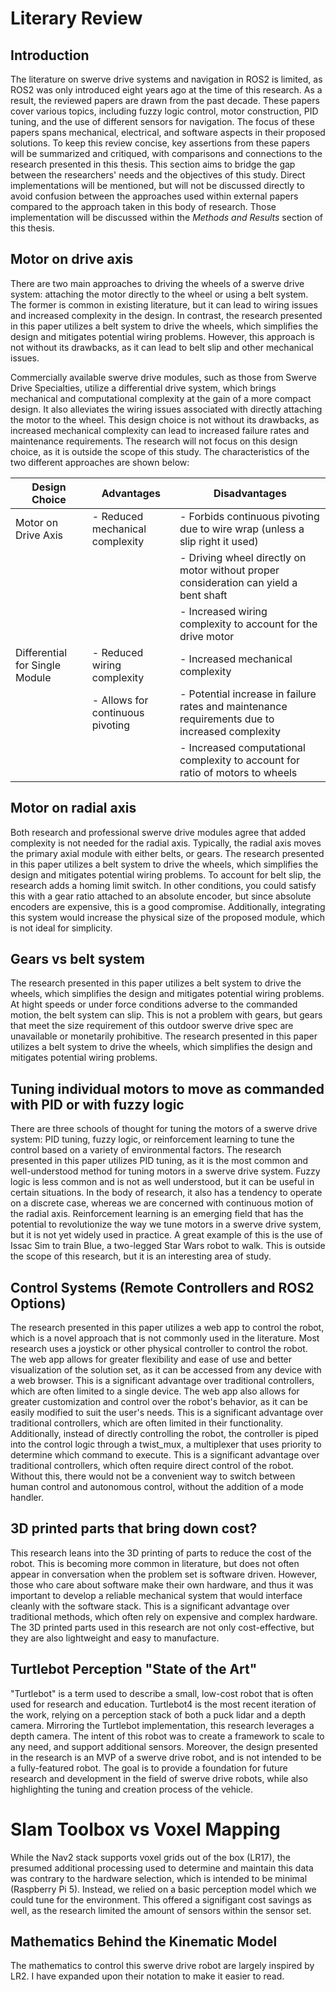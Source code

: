 <!-- Structure of Lit Review:

- Synthesis 
- Critique
- Contrast
- Connection
- Gaps in Literature that My Research Addresses (My Niche)


* A well-constrained system is an intelligent and useful system

Links and Notes:

# Swerve Drive

(LR1) https://ieeexplore.ieee.org/document/10063871
    - Fuzzy logic control for swerve drive robots
    - I don't understand why they used fuzzy logic. Why not use PID instead, and if you want the motor to move fast or slow than you can just use a threshold that you wouldn't want the motor to exceed.
    - It also doesn't generalize to continuous angular control, as it's focus is on discrete values of the steering angle
    - Rise time of angle set seems really long, I don't understand why it was almost 9 seconds

(LR2) https://ieeexplore.ieee.org/document/10307118
    - Term "Azimuth Motors" used to describe swerve drive motors
    - They talk about the construction of their differential drive in this paper, and how other people put the motor directly on the wheel itself. I could also talk about this
    - They use gears for all their things, whereas mine is a belt system
    - 3D printed hubs
    - Their drive motor is going to get its wiring caught the more the wheel pivots, which is a problem I don't have to deal with
    - Their math was good, I used a great deal of that to inspire mine
    - I largely agree with their architecture. I like the distributed motor drivers, but that is almost a default decision with dealing with BLDC
    - They used a joystick, I used Nav2 and ROS2
    - I use a modulous operator to govern the critical point of change between 6.27 and 0 radians, they use some 'if' statement logic

(LR3) https://ieeexplore.ieee.org/document/10242502
    - Great interpretation of brushless DC motor requimrenets given the robot specifications
    - Also using a slip ring for the wiring, which doesn't make sense. They could've avoided that whole design by using the encoder directly on the motor, and enabling a homing sequence in the event of belt slippage
    - BTN Driver
    - They used PID tuning for their drive and steering motors, smart. Maybe I should also do this. It would be a nice addition/give extra data to the thesis

(LR4) https://ieeexplore.ieee.org/document/9752654
    - Seriously not useful. Too many open-ended statements, honestly just a summary of the state of the art. No real conclusions or anything useful

(LR5) https://ieeexplore.ieee.org/document/9593947
    - Great idea to use straight line tragectories to validate the control system. I should do this too, if time allows
    ( I could talk about tuning the Nav2 params to make the vehicle get there faster)

(LR6) https://ieeexplore.ieee.org/document/10242512
    - Discussion of error when trying to achieve a certain x and y position. However, this error condition is handled within Nav2, where it determines if it needs to re-plan based on the achieved final position
    - It also did planned trajectory path testing, which I could absolutely do

(LR7) https://ieeexplore.ieee.org/document/10698061
    - Drive motor is not in a differential drive format, and will cause wires to get caught in the wheel. I don't have this problem, as my motors are on the outside of the wheel, and the wires are routed through the chassis
    - Their communication schema was interesting with a PS4 controller, I can show my webapp as a counterpoint to this

(LR8) https://ieeexplore.ieee.org/document/6717252
    - A single motor that drives all the pivots by a chain? Yeah, that's not a good idea mechanically. Especially at this scale, without using tensioners
    - Actually, I don't like their design, but they had some great insight into managing battery consumption and power management. I should look into this more

# Navigation in ROS

(LR9) https://ieeexplore.ieee.org/document/9593984
    - This is just a turtlebot. They have an RPLidar (equivalent) on the top of the robot, and a Raspberry Pi Pico. Using Micro-Ros. Using Cartographer (Google I think?).  

(LR10) https://ieeexplore.ieee.org/document/10252030
    - Dynamic actors in the environment with the robot. HuNav agents
    - Slightly out of scope, I think making this work with my setup would cause a large delay. I'd like to talk about the intents of this paper, though, and suggest ways Nav2 might be able to do this. Maybe I can spawn a random box in the environment and have the robot navigate around it dynamically?

(LR11) https://ieeexplore.ieee.org/document/8645984
    - This experimented with changed the sensor set (Lidar or Lidar + RGB-D Camera).
    - Once the wheels are PID tuned, I could play around with max speed and how that impacts the straight line error

(LR12) https://www.swervedrivespecialties.com/

(LR13) https://docs.wpilib.org/en/stable/docs/software/kinematics-and-odometry/swerve-drive-kinematics.html

(LR14) https://www.turtlebot.com/

(LR15) https://nav2.org/

(LR16) https://github.com/SteveMacenski/slam_toolbox

(LR17) https://github.com/ros-navigation/navigation2/blob/humble/nav2_voxel_grid/README.md

-->

# Literary Review

## Introduction

The literature on swerve drive systems and navigation in ROS2 is limited, as ROS2 was only introduced eight years ago at the time of this research. As a result, the reviewed papers are drawn from the past decade. These papers cover various topics, including fuzzy logic control, motor construction, PID tuning, and the use of different sensors for navigation. The focus of these papers spans mechanical, electrical, and software aspects in their proposed solutions. To keep this review concise, key assertions from these papers will be summarized and critiqued, with comparisons and connections to the research presented in this thesis. This section aims to bridge the gap between the researchers' needs and the objectives of this study. Direct implementations will be mentioned, but will not be discussed directly to avoid confusion between the approaches used within external papers compared to the approach taken in this body of research. Those implementation will be discussed within the *Methods and Results* section of this thesis.

## Motor on drive axis

There are two main approaches to driving the wheels of a swerve drive system: attaching the motor directly to the wheel or using a belt system. The former is common in existing literature, but it can lead to wiring issues and increased complexity in the design. In contrast, the research presented in this paper utilizes a belt system to drive the wheels, which simplifies the design and mitigates potential wiring problems. However, this approach is not without its drawbacks, as it can lead to belt slip and other mechanical issues.

Commercially available swerve drive modules, such as those from Swerve Drive Specialties, utilize a differential drive system, which brings mechanical and computational complexity at the gain of a more compact design. It also alleviates the wiring issues associated with directly attaching the motor to the wheel. This design choice is not without its drawbacks, as increased mechanical complexity can lead to increased failure rates and maintenance requirements. The research will not focus on this design choice, as it is outside the scope of this study. The characteristics of the two different approaches are shown below:

| Design Choice                    | Advantages                               | Disadvantages                                                                                      |
|----------------------------------|------------------------------------------|----------------------------------------------------------------------------------------------------|
| Motor on Drive Axis              | - Reduced mechanical complexity          | - Forbids continuous pivoting due to wire wrap (unless a slip right it used)                       |
|                                  |                                          | - Driving wheel directly on motor without proper consideration can yield a bent shaft              |
|                                  |                                          | - Increased wiring complexity to account for the drive motor                                       |
| Differential for Single Module   | - Reduced wiring complexity              | - Increased mechanical complexity                                                                  |
|                                  | - Allows for continuous pivoting         | - Potential increase in failure rates and maintenance requirements due to increased complexity     |
|                                  |                                          | - Increased computational complexity to account for ratio of motors to wheels                      |

## Motor on radial axis

Both research and professional swerve drive modules agree that added complexity is not needed for the radial axis. Typically, the radial axis moves the primary axial module with either belts, or gears. The research presented in this paper utilizes a belt system to drive the wheels, which simplifies the design and mitigates potential wiring problems. To account for belt slip, the research adds a homing limit switch. In other conditions, you could satisfy this with a gear ratio attached to an absolute encoder, but since absolute encoders are expensive, this is a good compromise. Additionally, integrating this system would increase the physical size of the proposed module, which is not ideal for simplicity.

## Gears vs belt system

The research presented in this paper utilizes a belt system to drive the wheels, which simplifies the design and mitigates potential wiring problems. At hight speeds or under force conditions adverse to the commanded motion, the belt system can slip. This is not a problem with gears, but gears that meet the size requirement of this outdoor swerve drive spec are unavailable or monetarily prohibitive. The research presented in this paper utilizes a belt system to drive the wheels, which simplifies the design and mitigates potential wiring problems.

## Tuning individual motors to move as commanded with PID or with fuzzy logic

There are three schools of thought for tuning the motors of a swerve drive system: PID tuning, fuzzy logic, or reinforcement learning to tune the control based on a variety of environmental factors. The research presented in this paper utilizes PID tuning, as it is the most common and well-understood method for tuning motors in a swerve drive system. Fuzzy logic is less common and is not as well understood, but it can be useful in certain situations. In the body of research, it also has a tendency to operate on a discrete case, whereas we are concerned with continuous motion of the radial axis. Reinforcement learning is an emerging field that has the potential to revolutionize the way we tune motors in a swerve drive system, but it is not yet widely used in practice. A great example of this is the use of Issac Sim to train Blue, a two-legged Star Wars robot to walk. This is outside the scope of this research, but it is an interesting area of study.

## Control Systems (Remote Controllers and ROS2 Options)

The research presented in this paper utilizes a web app to control the robot, which is a novel approach that is not commonly used in the literature. Most research uses a joystick or other physical controller to control the robot. The web app allows for greater flexibility and ease of use and better visualization of the solution set, as it can be accessed from any device with a web browser. This is a significant advantage over traditional controllers, which are often limited to a single device. The web app also allows for greater customization and control over the robot's behavior, as it can be easily modified to suit the user's needs. This is a significant advantage over traditional controllers, which are often limited in their functionality. Additionally, instead of directly controlling the robot, the controller is piped into the control logic through a twist_mux, a multiplexer that uses priority to determine which command to execute. This is a significant advantage over traditional controllers, which often require direct control of the robot. Without this, there would not be a convenient way to switch between human control and autonomous control, without the addition of a mode handler.

## 3D printed parts that bring down cost?

This research leans into the 3D printing of parts to reduce the cost of the robot. This is becoming more common in literature, but does not often appear in conversation when the problem set is software driven. However, those who care about software make their own hardware, and thus it was important to develop a reliable mechanical system that would interface cleanly with the software stack. This is a significant advantage over traditional methods, which often rely on expensive and complex hardware. The 3D printed parts used in this research are not only cost-effective, but they are also lightweight and easy to manufacture. 

## Turtlebot Perception "State of the Art"

"Turtlebot" is a term used to describe a small, low-cost robot that is often used for research and education. Turtlebot4 is the most recent iteration of the work, relying on a perception stack of both a puck lidar and a depth camera. Mirroring the Turtlebot implementation, this research leverages a depth camera. The intent of this robot was to create a framework to scale to any need, and support additional sensors. Moreover, the design presented in the research is an MVP of a swerve drive robot, and is not intended to be a fully-featured robot. The goal is to provide a foundation for future research and development in the field of swerve drive robots, while also highlighting the tuning and creation process of the vehicle.

# Slam Toolbox vs Voxel Mapping

While the Nav2 stack supports voxel grids out of the box (LR17), the presumed additional processing used to determine and maintain this data was contrary to the hardware selection, which is intended to be minimal (Raspberry Pi 5). Instead, we relied on a basic perception model which we could tune for the environment. This offered a signifigant cost savings as well, as the research limited the amount of sensors within the sensor set. 

## Mathematics Behind the Kinematic Model

The mathematics to control this swerve drive robot are largely inspired by LR2. I have expanded upon their notation to make it easier to read.
